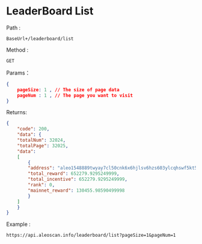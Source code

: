 # LeaderBoard List

Path :&#x20;

```
BaseUrl+/leaderboard/list
```

Method :&#x20;

```
GET
```

Params：

```json
{
    pageSize: 1 , // The size of page data
    pageNum : 1 , // The page you want to visit
}
```

Returns:

```json
{
    "code": 200,
    "data": {
    "totalNum": 32024,
    "totalPage": 32025,
    "data": 
    [
        {
        "address": "aleo1548889twyay7cl50cnk6x6hjlsv6hzs603ylcqhswf5kt5pvzvxqk8xexu",
        "total_reward": 652279.9295249999,
        "total_incentive": 652279.9295249999,
        "rank": 0,
        "mainnet_reward": 130455.98590499998
        }
    ]
    }
}
```

Example :&#x20;

```
https://api.aleoscan.info/leaderboard/list?pageSize=1&pageNum=1
```

